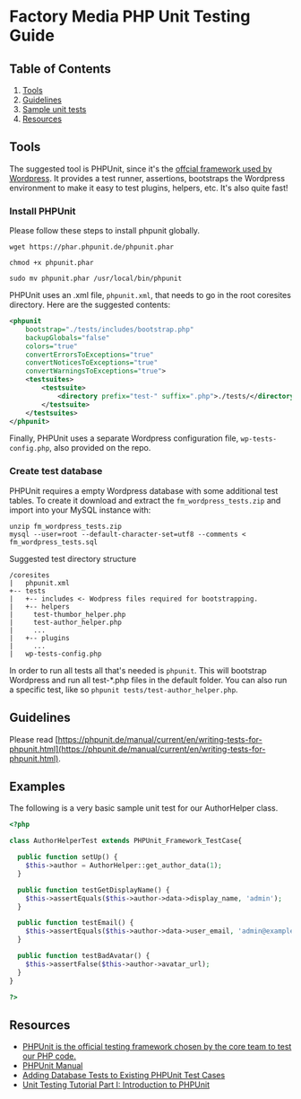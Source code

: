 # Factory Media PHP Unit Testing Guide

## Table of Contents

  1. [Tools](#tools)
  2. [Guidelines](#guidelines)
  3. [Sample unit tests](#examples)
  4. [Resources](#resources)

## Tools
The suggested tool is PHPUnit, since it's the [offcial framework used by Wordpress](https://make.wordpress.org/core/handbook/testing/automated-testing/phpunit/). It provides a test runner, assertions, bootstraps the Wordpress environment to make it easy to test plugins, helpers, etc. It's also quite fast!

### Install PHPUnit
Please follow these steps to install phpunit globally.

```
wget https://phar.phpunit.de/phpunit.phar

chmod +x phpunit.phar

sudo mv phpunit.phar /usr/local/bin/phpunit
```
PHPUnit uses an .xml file, `phpunit.xml`, that needs to go in the root coresites directory. Here are the suggested contents:

```xml
<phpunit
    bootstrap="./tests/includes/bootstrap.php"
    backupGlobals="false"
    colors="true"
    convertErrorsToExceptions="true"
    convertNoticesToExceptions="true"
    convertWarningsToExceptions="true">
    <testsuites>
        <testsuite>
            <directory prefix="test-" suffix=".php">./tests/</directory>
        </testsuite>
    </testsuites>
</phpunit>
```

Finally, PHPUnit uses a separate Wordpress configuration file, `wp-tests-config.php`, also provided on the repo.

### Create test database
PHPUnit requires a empty Wordpress database with some additional test tables. To create it download and extract the `fm_wordpress_tests.zip` and import into your MySQL instance with:

```
unzip fm_wordpress_tests.zip
mysql --user=root --default-character-set=utf8 --comments < fm_wordpress_tests.sql
```

Suggested test directory structure

```
/coresites
|   phpunit.xml
+-- tests
|   +-- includes <- Wodpress files required for bootstrapping.
|   +-- helpers
|     test-thumbor_helper.php
|     test-author_helper.php
|     ...
|   +-- plugins
|     ...
|   wp-tests-config.php

```

In order to run all tests all that's needed is ```phpunit```. This will bootstrap Wordpress and run all test-*.php files in the default folder. You can also run a specific test, like so `phpunit tests/test-author_helper.php`.

## Guidelines
Please read [https://phpunit.de/manual/current/en/writing-tests-for-phpunit.html](https://phpunit.de/manual/current/en/writing-tests-for-phpunit.html).


## Examples
The following is a very basic sample unit test for our AuthorHelper class.

```php
<?php

class AuthorHelperTest extends PHPUnit_Framework_TestCase{

  public function setUp() {
    $this->author = AuthorHelper::get_author_data(1);
  }

  public function testGetDisplayName() {
    $this->assertEquals($this->author->data->display_name, 'admin');
  }

  public function testEmail() {
    $this->assertEquals($this->author->data->user_email, 'admin@example.org');
  }

  public function testBadAvatar() {
    $this->assertFalse($this->author->avatar_url);
  }
}

?>
```


## Resources
* [PHPUnit is the official testing framework chosen by the core team to test our PHP code.](https://make.wordpress.org/core/handbook/testing/automated-testing/phpunit/)
* [PHPUnit Manual](https://phpunit.de/manual/5.0/en/index.html)
* [Adding Database Tests to Existing PHPUnit Test Cases](http://digitalsandwich.com/adding-database-tests-to-existing-phpunit-test-cases/)
* [Unit Testing Tutorial Part I: Introduction to PHPUnit](https://jtreminio.com/2013/03/unit-testing-tutorial-introduction-to-phpunit/)

